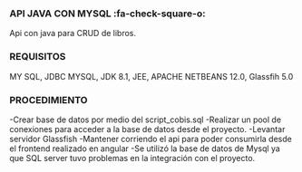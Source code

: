 ### API JAVA CON MYSQL :fa-check-square-o:
Api con java para CRUD de libros.

### REQUISITOS
MY SQL, JDBC MYSQL, JDK 8.1, JEE, APACHE NETBEANS 12.0, Glassfih 5.0

### PROCEDIMIENTO
-Crear base de datos por medio del script_cobis.sql
-Realizar un pool de conexiones para acceder a la base de datos desde el proyecto.
-Levantar servidor Glassfish
-Mantener corriendo el api para poder consumirla desde el frontend realizado en angular
-Se utilizó la base de datos de Mysql ya que SQL server tuvo problemas en la integración con el proyecto.
